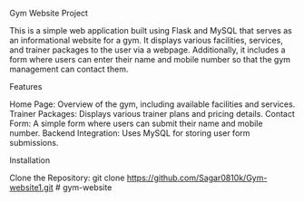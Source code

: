 Gym Website Project

This is a simple web application built using Flask and MySQL that serves as an informational website for a gym. It displays various facilities, services, and trainer packages to the user via a webpage. Additionally, it includes a form where users can enter their name and mobile number so that the gym management can contact them.

Features

Home Page: Overview of the gym, including available facilities and services.
Trainer Packages: Displays various trainer plans and pricing details.
Contact Form: A simple form where users can submit their name and mobile number.
Backend Integration: Uses MySQL for storing user form submissions.


Installation

Clone the Repository:
git clone https://github.com/Sagar0810k/Gym-website1.git
#   g y m - w e b s i t e  
 